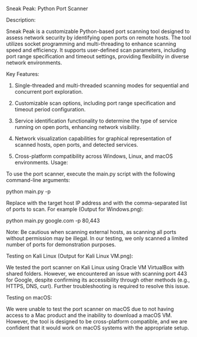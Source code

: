 Sneak Peak: Python Port Scanner

Description:

Sneak Peak is a customizable Python-based port scanning tool designed to assess network security by identifying open ports on remote hosts. The tool utilizes socket programming and multi-threading to enhance scanning speed and efficiency. It supports user-defined scan parameters, including port range specification and timeout settings, providing flexibility in diverse network environments.


Key Features:

1. Single-threaded and multi-threaded scanning modes for sequential and concurrent port exploration.

2. Customizable scan options, including port range specification and timeout period configuration.

3. Service identification functionality to determine the type of service running on open ports, enhancing network visibility.

4. Network visualization capabilities for graphical representation of scanned hosts, open ports, and detected services.

5. Cross-platform compatibility across Windows, Linux, and macOS environments.
Usage:


To use the port scanner, execute the main.py script with the following command-line arguments:

python main.py <host> -p <ports>

Replace <host> with the target host IP address and <ports> with the comma-separated list of ports to scan. For example (Output for Windows.png):

python main.py google.com -p 80,443

Note: Be cautious when scanning external hosts, as scanning all ports without permission may be illegal. In our testing, we only scanned a limited number of ports for demonstration purposes.

Testing on Kali Linux (Output for Kali Linux VM.png):

We tested the port scanner on Kali Linux using Oracle VM VirtualBox with shared folders. However, we encountered an issue with scanning port 443 for Google, despite confirming its accessibility through other methods (e.g., HTTPS, DNS, curl). Further troubleshooting is required to resolve this issue.

Testing on macOS:

We were unable to test the port scanner on macOS due to not having access to a Mac product and the inability to download a macOS VM. However, the tool is designed to be cross-platform compatible, and we are confident that it would work on macOS systems with the appropriate setup.